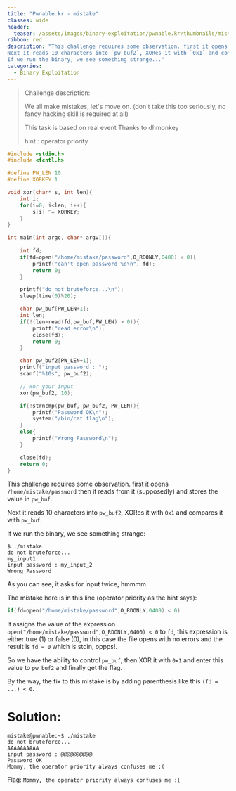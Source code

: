 ```yaml
---
title: "Pwnable.kr - mistake"
classes: wide
header:
  teaser: /assets/images/binary-exploitation/pwnable.kr/thumbnails/mistake.png
ribbon: red
description: "This challenge requires some observation. first it opens `/home/mistake/password` then it reads from it (supposedly) and stores the value in `pw_buf`.
Next it reads 10 characters into `pw_buf2`, XORes it with `0x1` and compares it with `pw_buf`.
If we run the binary, we see something strange..."
categories:
  - Binary Exploitation
---
```


> Challenge description:
>
> We all make mistakes, let's move on.
> (don't take this too seriously, no fancy hacking skill is required at all)
>
> This task is based on real event
> Thanks to dhmonkey
>
> hint : operator priority



```c
#include <stdio.h>
#include <fcntl.h>

#define PW_LEN 10
#define XORKEY 1

void xor(char* s, int len){
	int i;
	for(i=0; i<len; i++){
		s[i] ^= XORKEY;
	}
}

int main(int argc, char* argv[]){
	
	int fd;
	if(fd=open("/home/mistake/password",O_RDONLY,0400) < 0){
		printf("can't open password %d\n", fd);
		return 0;
	}

	printf("do not bruteforce...\n");
	sleep(time(0)%20);

	char pw_buf[PW_LEN+1];
	int len;
	if(!(len=read(fd,pw_buf,PW_LEN) > 0)){
		printf("read error\n");
		close(fd);
		return 0;		
	}

	char pw_buf2[PW_LEN+1];
	printf("input password : ");
	scanf("%10s", pw_buf2);

	// xor your input
	xor(pw_buf2, 10);

	if(!strncmp(pw_buf, pw_buf2, PW_LEN)){
		printf("Password OK\n");
		system("/bin/cat flag\n");
	}
	else{
		printf("Wrong Password\n");
	}

	close(fd);
	return 0;
}
```

This challenge requires some observation. first it opens `/home/mistake/password` then it reads from it (supposedly) and stores the value in `pw_buf`.

Next it reads 10 characters into `pw_buf2`, XORes it with `0x1` and compares it with `pw_buf`.

If we run the binary, we see something strange:

```
$ ./mistake 
do not bruteforce...
my_input1
input password : my_input_2
Wrong Password
```

As you can see, it asks for input twice, hmmmm.

The mistake here is in this line (operator priority as the hint says):

```c
if(fd=open("/home/mistake/password",O_RDONLY,0400) < 0)
```

It assigns the value of the expression `open("/home/mistake/password",O_RDONLY,0400) < 0` to `fd`, this expression is either true (1) or false (0), in this case the file opens with no errors and the result is `fd = 0` which is stdin, oppps!.

So we have the ability to control `pw_buf`, then XOR it with `0x1` and enter this value to `pw_buf2` and finally get the flag.

By the way, the fix to this mistake is by adding parenthesis like this `(fd = ...) < 0`.

# Solution:

```
mistake@pwnable:~$ ./mistake 
do not bruteforce...
AAAAAAAAAA
input password : @@@@@@@@@@
Password OK
Mommy, the operator priority always confuses me :(
```

Flag: `Mommy, the operator priority always confuses me :(`